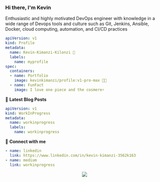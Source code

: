 ### Hi there, I'm Kevin

Enthusiastic and highly motivated DevOps engineer with knowledge in a wide range of  Devops tools and culture such as Git, Jenkins, Ansible, Docker, cloud computing, automation, and CI/CD practices

```yaml
apiVersion: v1
kind: Profile
metadata:
  name: Kevin-Kimanzi-Kilonzi 💬
  labels:
    name: myprofile
spec:
  containers:
  - name: Portfolio
    image: kevinkimanzi/profile:v1-pro-max 👨‍💻
  - name: FunFact
    image: I love one piece and the cosmere⚡
```

📕 **Latest Blog Posts**
```yaml
apiVersion: v1
kind: WorkInProgress
metadata:
  name: workinprogress
  labels:
    name: workinprogress
```

🔗 **Connect with me**
```yaml
- name: linkedin
  link: https://www.linkedin.com/in/kevin-kimanzi-3562k163
- name: medium
  link: workinprogress
```
<p align="center">
  <img src="https://capsule-render.vercel.app/api?type=waving&color=738678&height=80&section=footer"/>
</p>